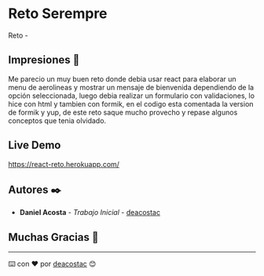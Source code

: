 # Reto Serempre
Reto - 

## Impresiones 🚀

Me parecio un muy buen reto donde debia usar react para elaborar un menu de aerolineas y mostrar un mensaje de bienvenida dependiendo de la opción seleccionada, luego debia realizar un formulario con validaciones, lo hice con html y tambien con formik, en el codigo esta comentada la version de formik y yup, de este reto saque mucho provecho y repase algunos conceptos que tenia olvidado.

## Live Demo
https://react-reto.herokuapp.com/

## Autores ✒️

* **Daniel Acosta** - *Trabajo Inicial* - [deacostac](https://github.com/deacostac)

## Muchas Gracias 🎁

---
⌨️ con ❤️ por [deacostac](https://github.com/deacostac) 😊
